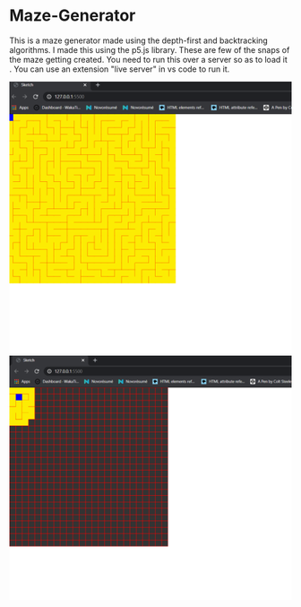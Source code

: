# Maze-Generator

This is a maze generator made using the depth-first and backtracking algorithms.
I made this using the p5.js library.
These are few of the snaps of the maze getting created.
You need to run this over a server so as to load it .
You can use an extension "live server" in vs code to run it. 

![](images/capture1.png)
![](images/capture2.png)
